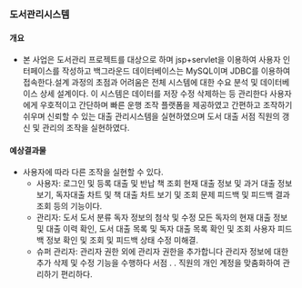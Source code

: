 ### 도서관리시스템

#### 개요
- 본 사업은 도서관리 프로젝트를 대상으로 하며 jsp+servlet을 이용하여 사용자 인터페이스를 작성하고 백그라운드 데이터베이스는 MySQL이며 JDBC를 이용하여 접속한다.설계 과정의 초점과 어려움은 전체 시스템에 대한 수요 분석 및 데이터베이스 상세 설계이다.
이 시스템은 데이터를 저장 수정 삭제하는 등 관리한다 사용자에게 우호적이고 간단하며 빠른 운행 조작 플랫폼을 제공하였고 간편하고 조작하기 쉬우며 신뢰할 수 있는 대출 관리시스템을 실현하였으며 도서 대출 서점 직원의 갱신 및 관리의 조작을 실현하였다.

#### 예상결과물
- 사용자에 따라 다른 조작을 실현할 수 있다.
  - 사용자: 로그인 및 등록 대출 및 반납 책 조회 현재 대출 정보 및 과거 대출 정보보기, 독자대출 차트 및 책 대출 차트 보기 및 조회 문제 피드백 및 피드백 결과 조회 등의 기능이다.
  - 관리자: 도서 도서 분류 독자 정보의 첨삭 및 수정 모든 독자의 현재 대출 정보 및 대출 이력 확인, 도서 대출 목록 및 독자 대출 목록 확인 및 조회 사용자 피드백 정보 확인 및 조회 및 피드백 상태 수정 미해결.
  - 슈퍼 관리자: 관리자 권한 외에 관리자 권한을 추가합니다 관리자 정보에 대한 추가 삭제 및 수정 기능을 수행하다 서점 . . 직원의 개인 계정을 맞춤화하여 관리하기 편리하다. 
